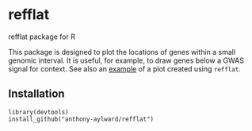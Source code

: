 # refflat
refflat package for R

This package is designed to plot the locations of genes within a small genomic
interval. It is useful, for example, to draw genes below a GWAS signal
for context. See also an [example](https://github.com/anthony-aylward/islet-cytokines-outline/raw/master/nfatc2-ENSG00000101096.pdf) of a plot created using `refflat`.

## Installation

```
library(devtools)
install_github("anthony-aylward/refflat")
```
